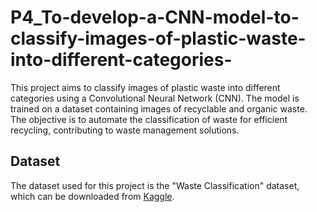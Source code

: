 # P4_To-develop-a-CNN-model-to-classify-images-of-plastic-waste-into-different-categories-
This project aims to classify images of plastic waste into different categories using a Convolutional Neural Network (CNN). The model is trained on a dataset containing images of recyclable and organic waste. The objective is to automate the classification of waste for efficient recycling, contributing to waste management solutions.

## Dataset

The dataset used for this project is the "Waste Classification" dataset, which can be downloaded from [Kaggle](https://www.kaggle.com/datasets/techsash/waste-classification-data). 


